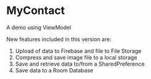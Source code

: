 # MyContact
A demo using ViewModel

New features included in this version are:
1. Upload of data to Firebase and file to File Storage
2. Compress and save image file to a local storage
3. Save and retrieve data to/from a SharedPreference
4. Save data to a Room Database

